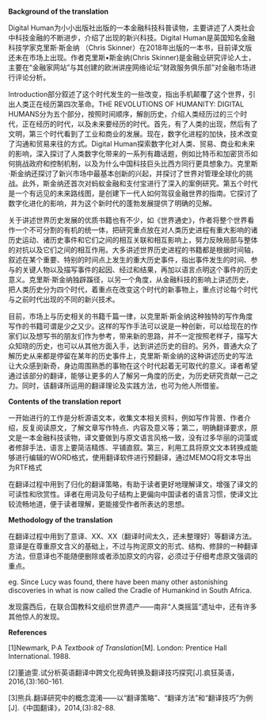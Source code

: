 **Background of the translation**

 Digital Human为小小出版社出版的一本金融科技科普读物，主要讲述了人类社会中科技金融的不断进步，介绍了出现的新兴科技。Digital Human是英国知名金融科技学家克里斯·斯金纳 （Chris Skinner）在2018年出版的一本书，目前译文版还未在市场上出现。作者克里斯•斯金纳(Chris Skinner)是金融业研究评论人士，主要在“金融家网站”与其创建的欧洲讲座网络论坛“财政服务俱乐部”对金融市场进行评论分析。

Introduction部分叙述了这个时代发生的一些改变，指出手机颠覆了这个世界，引出人类正在经历第四次革命。THE REVOLUTIONS OF HUMANITY: DIGITAL HUMANS分为五个部分，按照时间顺序，解剖历史，介绍人类经历过的三个时代，正在经历的时代，以及未来要经历的时代。首先，有了人类的出现，然后有了文明，第三个时代看到了工业和商业的发展。现在，数字化进程的加快，技术改变了沟通和贸易来往的方式。Digital Human探索数字化对人类、贸易、商业和未来的影响，深入探讨了人类数字化带来的一系列有趣话题，例如比特币和加密货币如何挑战政府和控制机制，以及为什么中国科技巨头比西方同行更具想象力。克里斯·斯金纳还探讨了新兴市场中最基本创新的兴起，并探讨了世界对管理全球化的挑战。此外，斯金纳还首次对蚂蚁金融和支付宝进行了深入的案例研究。第五个时代是一个有远见的未来路线图，是创建下一代人如何驾驭金融世界的指南。它探讨了数字化进化的影响，并为这个新时代的蓬勃发展提供了明确的见解。

关于讲述世界历史发展的优质书籍也有不少，如《世界通史》，作者将整个世界看作一个不可分割的有机的统一体，把研究重点放在对人类历史进程有重大影响的诸历史运动、诸历史事件和它们之间的相互关联和相互影响上，努力反映局部与整体的对抗以及它们之间的相互作用。大多讲述世界历史进程的书籍都是根据时间轴，叙述在某个重要、特别的时间点上发生的重大历史事件，指出事件发生的时间、参与的关键人物以及描写事件的起因、经过和结果，再加以语言点明这个事件的历史意义。克里斯·斯金纳独辟蹊径，以另一个角度，从金融科技的影响上讲述历史，把人类历史分为四个时代，着重点在改变这个时代的新事物上，重点讨论每个时代与之前时代出现的不同的新兴技术。

目前，市场上与历史相关的书籍千篇一律，以克里斯·斯金纳这种独特的写作角度写作的书籍可谓是少之又少。这样的写作手法可以说是一种创新，可以给现在的作家们以及想写书的朋友们作为参考，带来新的思路，并不一定按照老样子，描写大众知晓的历史，也可以从其他方面入手，达到讲述历史的目的。另外，普通大众了解历史从来都是停留在某年的历史事件上，克里斯·斯金纳的这种讲述历史的写法让大众感到新奇，身边周围熟悉的事物在这个时代起着无可取代的意义。译者希望通过该部分的翻译，能够让更多的人了解另一角度的历史，为历史研究贡献一己之力。同时，该翻译所运用的翻译理论及实践方法，也可为他人所借鉴。

 **Contents of the translation report**  

一开始进行的工作是分析源语文本，收集文本相关资料，例如写作背景、作者介绍，反复阅读原文，了解文章写作特点、内容及意义等；第二，明确翻译要求，原文是一本金融科技读物，译文要做到与原文语言风格一致，没有过多华丽的词藻或者修辞手法，语言上要简洁精炼、平铺直叙。第三，利用工具将原文文本转换成能够进行编辑的WORD格式，使用翻译软件进行预翻译，通过MEMOQ将文本导出为RTF格式

在翻译过程中用到了归化的翻译策略，有助于读者更好地理解译文，增强了译文的可读性和欣赏性。译者在用词及句子结构上更偏向中国读者的语言习惯，使译文比较流畅地道，便于读者理解，更能接受作者所表达的思想。

**Methodology of the translation**

在翻译过程中用到了意译、XX、XX（翻译时间太久，还未整理好）等翻译方法。意译是在尊重原文含义的基础上，不过与拘泥原文的形式、结构、修辞的一种翻译方法，但意译也不能随便删除或者添加原文的内容，必须过于仔细考虑原文强调的重点。

eg. Since Lucy was found, there have been many other astonishing discoveries in what is now called the Cradle of Humankind in South Africa.

发现露西后，在联合国教科文组织世界遗产——南非“人类摇篮”遗址中，还有许多其他惊人的发现。

**References** 

[1]Newmark, P·A *Textbook of Translation*[M]. London: Prentice Hall International. 1988. 

[2]董迪雯.试分析英语翻译中跨文化视角转换及翻译技巧探究[J].疯狂英语， 2016,(3):160-161. 

[3]熊兵.翻译研究中的概念混淆——以“翻译策略”、“翻译方法”和“翻译技巧”为例[J].《中国翻译》，2014,(3):82-88.     